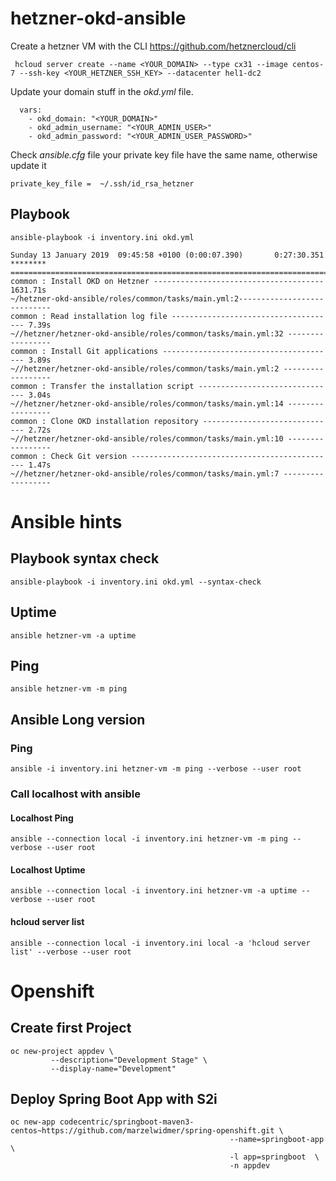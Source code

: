 # hetzner-okd-ansible

Create a hetzner VM with the CLI https://github.com/hetznercloud/cli 

```
 hcloud server create --name <YOUR_DOMAIN> --type cx31 --image centos-7 --ssh-key <YOUR_HETZNER_SSH_KEY> --datacenter hel1-dc2
 ```

Update your domain stuff in the _okd.yml_  file.

```
  vars: 
    - okd_domain: "<YOUR_DOMAIN>"
    - okd_admin_username: "<YOUR_ADMIN_USER>"
    - okd_admin_password: "<YOUR_ADMIN_USER_PASSWORD>"
```    

Check _ansible.cfg_ file your private key file have the same name, otherwise update it
```
private_key_file =  ~/.ssh/id_rsa_hetzner
```
## Playbook 
```
ansible-playbook -i inventory.ini okd.yml
```

```
Sunday 13 January 2019  09:45:58 +0100 (0:00:07.390)       0:27:30.351 ********
===============================================================================
common : Install OKD on Hetzner -------------------------------------- 1631.71s
~/hetzner-okd-ansible/roles/common/tasks/main.yml:2----------------------------
common : Read installation log file ------------------------------------- 7.39s
~//hetzner/hetzner-okd-ansible/roles/common/tasks/main.yml:32 -----------------
common : Install Git applications --------------------------------------- 3.89s
~//hetzner/hetzner-okd-ansible/roles/common/tasks/main.yml:2 ------------------
common : Transfer the installation script ------------------------------- 3.04s
~//hetzner/hetzner-okd-ansible/roles/common/tasks/main.yml:14 -----------------
common : Clone OKD installation repository ------------------------------ 2.72s
~//hetzner/hetzner-okd-ansible/roles/common/tasks/main.yml:10 -----------------
common : Check Git version ---------------------------------------------- 1.47s
~//hetzner/hetzner-okd-ansible/roles/common/tasks/main.yml:7 ------------------
```


# Ansible hints

## Playbook syntax check
```
ansible-playbook -i inventory.ini okd.yml --syntax-check
```
## Uptime
```
ansible hetzner-vm -a uptime
```
## Ping
```
ansible hetzner-vm -m ping
```
## Ansible Long version
### Ping
```
ansible -i inventory.ini hetzner-vm -m ping --verbose --user root
```
### Call localhost with ansible 
#### Localhost Ping
```
ansible --connection local -i inventory.ini hetzner-vm -m ping --verbose --user root
```
#### Localhost Uptime
```
ansible --connection local -i inventory.ini hetzner-vm -a uptime --verbose --user root
```
#### hcloud server list
```
ansible --connection local -i inventory.ini local -a 'hcloud server list' --verbose --user root
```

# Openshift
## Create first Project
```
oc new-project appdev \
         --description="Development Stage" \
         --display-name="Development"
```

## Deploy Spring Boot App with S2i
```
oc new-app codecentric/springboot-maven3-centos~https://github.com/marzelwidmer/spring-openshift.git \
                                                 --name=springboot-app \
                                                 -l app=springboot  \
                                                 -n appdev
```


